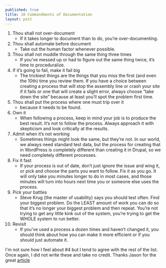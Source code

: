 ```yaml
---
published: true
title: 10 Commandments of Documentation
layout: post
---
```

1. Thou shall not over-document
	* If it takes longer to document than to do, you’re over-documenting.
2. Thou shall automate before document 
	* Take out the human factor whenever possible.
3. Thou shall not muddle through the same thing three times 
	* If you’ve messed up or had to figure out the same thing twice, it’s time to proceduralize.
4. If it’s going to fail, make it fail big 
	* The trickiest things are the things that you miss the first (and even the 10th) time you review them. If you have a choice between creating a process that will stop the assembly line or crash your site if it fails or one that will create a slight error, always choose “take down the site” because at least you’ll spot the problem first time.
5. Thou shall put the process where one must trip over it 
	* because it needs to be found.
6. Own it
	* When following a process, keep in mind your job is to produce the best result. It’s not to follow the process. Always approach it with skepticism and look critically at the results.
7. Admit when it’s not working 
	* Sometimes things might look the same, but they’re not. In our world, we always need standard test data, but the process for creating that in WordPress is completely different than creating it in Drupal, so we need completely different processes.
8. Fix it fast 
	* If your process is out of date, don’t just ignore the issue and wing it, or pick and choose the parts you want to follow. Fix it as you go. It will only take you minutes longer to do in most cases, and those minutes will turn into hours next time you or someone else uses the process.
9. Pick your battles 
	* Steve Krug (the master of usability) says you should test often. Find your biggest problem. Do the LEAST amount of work you can do so that it’s no longer your biggest problem and then repeat. You’re not trying to get any little kink out of the system, you’re trying to get the WHOLE system to run better.
10. Revisit 
	* If you’ve used a process a dozen times and haven’t changed it, you should think about how you can make it more efficient or if you should just automate it.
	
I'm not sure how I feel about #4 but I tend to agree with the rest of the list. Once again, I did not write these and take no credit. Thanks Jason for the great [article](http://www.webdesignerdepot.com/2014/07/the-10-commandments-of-documentation/)